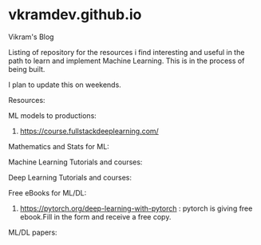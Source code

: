 # vkramdev.github.io
Vikram's Blog

Listing of repository for the resources i find interesting and useful in the path to learn and implement Machine Learning. This is in the process of being built.

I plan to update this on weekends. 

Resources:

ML models to productions:

1. https://course.fullstackdeeplearning.com/

Mathematics and Stats for ML:

Machine Learning Tutorials and courses:

Deep Learning Tutorials and courses:

Free eBooks for ML/DL:

1. https://pytorch.org/deep-learning-with-pytorch : pytorch is giving free ebook.Fill in the form and receive a free copy.

ML/DL papers:

